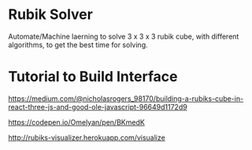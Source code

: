 # Rubik Solver
Automate/Machine laerning to solve 3 x 3 x 3  rubik cube, with different algorithms, to get the best time for solving. 

# Tutorial to Build Interface

https://medium.com/@nicholasrogers_98170/building-a-rubiks-cube-in-react-three-js-and-good-ole-javascript-96649d1172d9

https://codepen.io/Omelyan/pen/BKmedK

http://rubiks-visualizer.herokuapp.com/visualize
